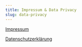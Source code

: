 ```yaml
---
title: Impressum & Data Privacy
slug: data-privacy
---
```


[Impressum](https://whiteduck.de/impressum/)

[Datenschutzerklärung](https://whiteduck.de/datenschutz/)